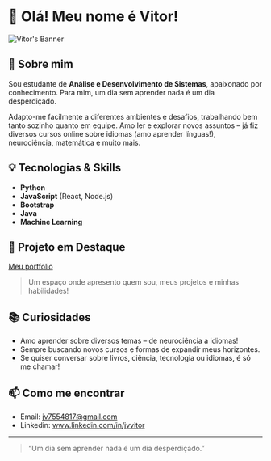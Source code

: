 # 👋 Olá! Meu nome é Vitor!

![Vitor's Banner](https://img.shields.io/badge/Aprender%20%C3%A9%20viver-blue?style=for-the-badge) <!-- You can create a cool banner or leave this out! -->

## 🚀 Sobre mim

Sou estudante de **Análise e Desenvolvimento de Sistemas**, apaixonado por conhecimento. Para mim, um dia sem aprender nada é um dia desperdiçado.

Adapto-me facilmente a diferentes ambientes e desafios, trabalhando bem tanto sozinho quanto em equipe. Amo ler e explorar novos assuntos – já fiz diversos cursos online sobre idiomas (amo aprender línguas!), neurociência, matemática e muito mais.

## 💡 Tecnologias & Skills

- **Python**
- **JavaScript** (React, Node.js)
- **Bootstrap**
- **Java**
- **Machine Learning**

## 🌟 Projeto em Destaque

[Meu portfolio](https://github.com/Vitor104/meu-portfolio)  
> Um espaço onde apresento quem sou, meus projetos e minhas habilidades!

## 📚 Curiosidades

- Amo aprender sobre diversos temas – de neurociência a idiomas!
- Sempre buscando novos cursos e formas de expandir meus horizontes.
- Se quiser conversar sobre livros, ciência, tecnologia ou idiomas, é só me chamar!

## 📫 Como me encontrar

- Email: jv7554817@gmail.com
- Linkedin: www.linkedin.com/in/jvvitor

<!-- Adicione suas redes sociais ou e-mail aqui! 
Exemplo:
[LinkedIn](https://www.linkedin.com/in/seuusuario) | [Twitter](https://twitter.com/seuusuario) | Email: seu@email.com
-->

---

> “Um dia sem aprender nada é um dia desperdiçado.”
